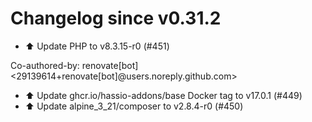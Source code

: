 # Changelog since v0.31.2
- ⬆️ Update PHP to v8.3.15-r0 (#451)

Co-authored-by: renovate[bot] <29139614+renovate[bot]@users.noreply.github.com> 
- ⬆️ Update ghcr.io/hassio-addons/base Docker tag to v17.0.1 (#449) 
- ⬆️ Update alpine_3_21/composer to v2.8.4-r0 (#450) 
